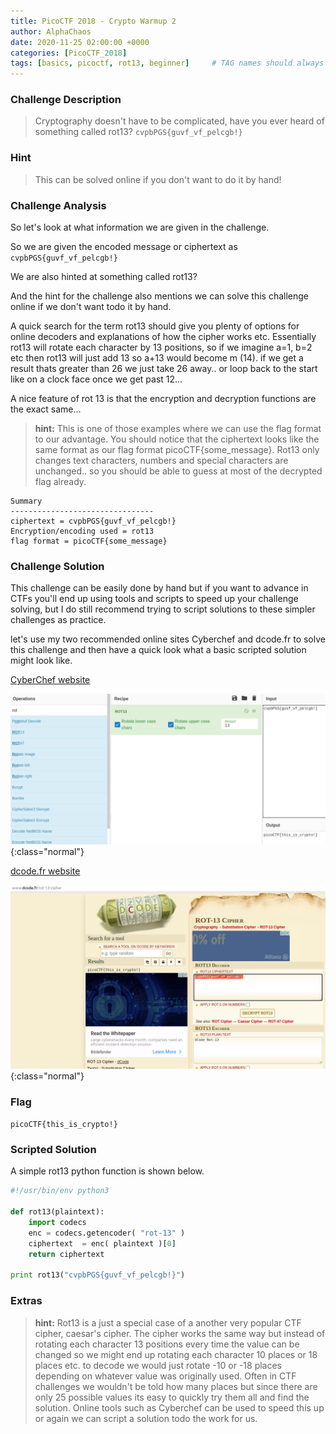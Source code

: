 ```yaml
---
title: PicoCTF 2018 - Crypto Warmup 2
author: AlphaChaos
date: 2020-11-25 02:00:00 +0000
categories: [PicoCTF_2018]
tags: [basics, picoctf, rot13, beginner]     # TAG names should always be lowercase
---
```


### Challenge Description

> Cryptography doesn't have to be complicated, have you ever heard of something called rot13? `cvpbPGS{guvf_vf_pelcgb!}`

### Hint

> This can be solved online if you don't want to do it by hand!

### Challenge Analysis

So let's look at what information we are given in the challenge.  

So we are given the encoded message or ciphertext as `cvpbPGS{guvf_vf_pelcgb!}`

We are also hinted at something called rot13?

And the hint for the challenge also mentions we can solve this challenge online if we don't want todo it by hand.

A quick search for the term rot13 should give you plenty of options for online decoders and explanations of how the cipher works etc. Essentially rot13 will rotate each character by 13 positions, so if we imagine a=1, b=2 etc then rot13 will just add 13 so a+13 would become m (14). if we get a result thats greater than 26 we just take 26 away.. or loop back to the start like on a clock face once we get past 12...

A nice feature of rot 13 is that the encryption and decryption functions are the exact same...

> **hint:**  This is one of those examples where we can use the flag format to our advantage. You should notice that the ciphertext looks like the same format as our flag format picoCTF{some_message}. Rot13 only changes text characters, numbers and special characters are unchanged.. so you should be able to guess at most of the decrypted flag already.

```commmon
Summary
--------------------------------
ciphertext = cvpbPGS{guvf_vf_pelcgb!}
Encryption/encoding used = rot13
flag format = picoCTF{some_message}
```

### Challenge Solution

This challenge can be easily done by hand but if you want to advance in CTFs you'll end up using tools and scripts to speed up your challenge solving, but I do still recommend trying to script solutions to these simpler challenges as practice.

let's use my two recommended online sites Cyberchef and dcode.fr to solve this challenge and then have a quick look what a basic scripted solution might look like.

[CyberChef website](https://gchq.github.io/CyberChef/#recipe=ROT13(true,true,13)&input=Y3ZwYlBHU3tndXZmX3ZmX3BlbGNnYiF9)

![cyberchef](../../assets/challs/picoctf2018/cyberchef_rot13.png){:class="normal"}

[dcode.fr website](https://www.dcode.fr/rot-13-cipher)

![dcode.fr](../../assets/challs/picoctf2018/dcode_rot13.png){:class="normal"}

### Flag

`picoCTF{this_is_crypto!}`

### Scripted Solution

A simple rot13 python function is shown below.

```python
#!/usr/bin/env python3

def rot13(plaintext):
    import codecs
    enc = codecs.getencoder( "rot-13" )
    ciphertext  = enc( plaintext )[0]
    return ciphertext

print rot13("cvpbPGS{guvf_vf_pelcgb!}")
```

### Extras

> **hint:** Rot13 is a just a special case of a another very popular CTF cipher, caesar's cipher. The cipher works the same way but instead of rotating each character 13 positions every time the value can be changed so we might end up rotating each character 10 places or 18 places etc. to decode we would just rotate -10 or -18 places depending on whatever value was originally used. Often in CTF challenges we wouldn't be told how many places but since there are only 25 possible values its easy to quickly try them all and find the solution. Online tools such as Cyberchef can be used to speed this up or again we can script a solution todo the work for us.
